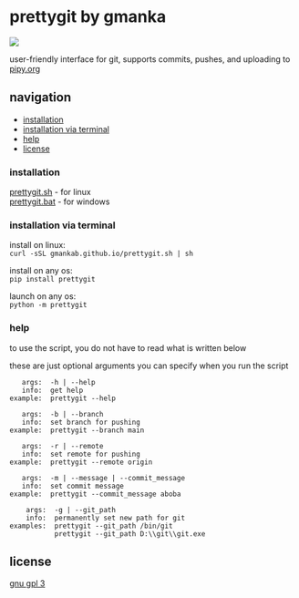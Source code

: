 # prettygit by gmanka

<img src="https://github.com/gmankab/prettygit/raw/main/img/transparent.png">

user-friendly interface for git, supports commits, pushes, and uploading to [pipy.org](https://pypi.org)

## navigation

- [installation](#installation)
- [installation via terminal](#installation-via-terminal)
- [help](#help)
- [license](#license)


### installation

[prettygit.sh](https://gmankab.github.io/prettygit.sh) - for linux  
[prettygit.bat](https://gmankab.github.io/prettygit.bat) - for windows

### installation via terminal

install on linux:  
`curl -sSL gmankab.github.io/prettygit.sh | sh`

install on any os:  
`pip install prettygit`

launch on any os:  
`python -m prettygit`


### help

to use the script, you do not have to read what is written below

these are just optional arguments you can specify when you run the script

```
   args:  -h | --help
   info:  get help
example:  prettygit --help
```

```
   args:  -b | --branch                      
   info:  set branch for pushing            
example:  prettygit --branch main
```

```
   args:  -r | --remote                         
   info:  set remote for pushing               
example:  prettygit --remote origin
```

```
   args:  -m | --message | --commit_message
   info:  set commit message
example:  prettygit --commit_message aboba
```

```
    args:  -g | --git_path
    info:  permanently set new path for git
examples:  prettygit --git_path /bin/git
           prettygit --git_path D:\\git\\git.exe
```

## license

[gnu gpl 3](https://gnu.org/licenses/gpl-3.0.en.html)
